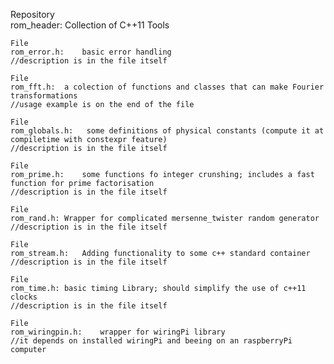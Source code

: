 Repository	
rom_header:	Collection of C++11 Tools  

	File
	rom_error.h:	basic error handling
	//description is in the file itself 

	File
	rom_fft.h:	a colection of functions and classes that can make Fourier transformations
	//usage example is on the end of the file 

	File
	rom_globals.h:	 some definitions of physical constants (compute it at compiletime with constexpr feature)
	//description is in the file itself 

	File
	rom_prime.h:	some functions fo integer crunshing; includes a fast function for prime factorisation
	//description is in the file itself 

	File
	rom_rand.h:	Wrapper for complicated mersenne_twister random generator
	//description is in the file itself 

	File
	rom_stream.h:	Adding functionality to some c++ standard container
	//description is in the file itself 

	File
	rom_time.h:	basic timing Library; should simplify the use of c++11 clocks
	//description is in the file itself 

	File
	rom_wiringpin.h:	wrapper for wiringPi library
	//it depends on installed wiringPi and beeing on an raspberryPi computer


	

 




